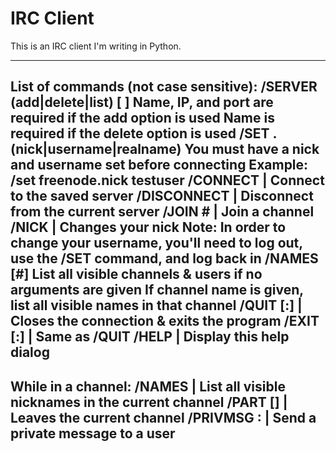# IRC Client
This is an IRC client I'm writing in Python.

------------------------------------------------------------
List of commands (not case sensitive):
        /SERVER (add|delete|list) [<name> <ip> <port>]
                Name, IP, and port are required if the add option is used
                Name is required if the delete option is used
        /SET <server name>.(nick|username|realname) <value>
                You must have a nick and username set before connecting
                Example: /set freenode.nick testuser
        /CONNECT <name> | Connect to the saved server
        /DISCONNECT | Disconnect from the current server
        /JOIN #<channel name> | Join a channel
        /NICK <new nick> | Changes your nick
                Note: In order to change your username, you'll need to log out,
                use the /SET command, and log back in
        /NAMES [#<channel name>]
                List all visible channels & users if no arguments are given
                If channel name is given, list all visible names in that channel
        /QUIT [:<message>] | Closes the connection & exits the program
        /EXIT [:<message>] | Same as /QUIT
        /HELP | Display this help dialog
------------------------------------------------------------
While in a channel:
        /NAMES | List all visible nicknames in the current channel
        /PART [<part message>] | Leaves the current channel
        /PRIVMSG <nick> :<message> | Send a private message to a user
------------------------------------------------------------

